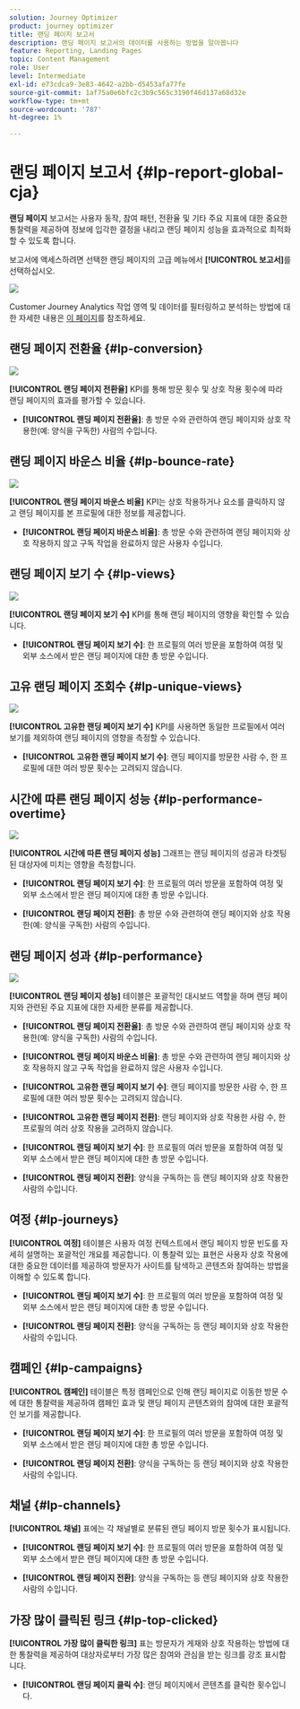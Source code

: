 ```yaml
---
solution: Journey Optimizer
product: journey optimizer
title: 랜딩 페이지 보고서
description: 랜딩 페이지 보고서의 데이터를 사용하는 방법을 알아봅니다
feature: Reporting, Landing Pages
topic: Content Management
role: User
level: Intermediate
exl-id: e73cdca9-3e83-4642-a2bb-d5453afa77fe
source-git-commit: 1af75a0e6bfc2c3b9c565c3190f46d137a68d32e
workflow-type: tm+mt
source-wordcount: '787'
ht-degree: 1%

---
```


# 랜딩 페이지 보고서 {#lp-report-global-cja}

**랜딩 페이지** 보고서는 사용자 동작, 참여 패턴, 전환율 및 기타 주요 지표에 대한 중요한 통찰력을 제공하여 정보에 입각한 결정을 내리고 랜딩 페이지 성능을 효과적으로 최적화할 수 있도록 합니다.

보고서에 액세스하려면 선택한 랜딩 페이지의 고급 메뉴에서 **[!UICONTROL 보고서]**&#x200B;를 선택하십시오.

![](assets/cja-lp.png)

Customer Journey Analytics 작업 영역 및 데이터를 필터링하고 분석하는 방법에 대한 자세한 내용은 [이 페이지](https://experienceleague.adobe.com/en/docs/analytics-platform/using/cja-workspace/home)를 참조하세요.

## 랜딩 페이지 전환율 {#lp-conversion}

![](assets/cja-lp-conversion-rate.png)

**[!UICONTROL 랜딩 페이지 전환율]** KPI를 통해 방문 횟수 및 상호 작용 횟수에 따라 랜딩 페이지의 효과를 평가할 수 있습니다.

* **[!UICONTROL 랜딩 페이지 전환율]**: 총 방문 수와 관련하여 랜딩 페이지와 상호 작용한(예: 양식을 구독한) 사람의 수입니다.

## 랜딩 페이지 바운스 비율 {#lp-bounce-rate}

![](assets/cja-lp-bounce-rate.png)

**[!UICONTROL 랜딩 페이지 바운스 비율]** KPI는 상호 작용하거나 요소를 클릭하지 않고 랜딩 페이지를 본 프로필에 대한 정보를 제공합니다.

* **[!UICONTROL 랜딩 페이지 바운스 비율]**: 총 방문 수와 관련하여 랜딩 페이지와 상호 작용하지 않고 구독 작업을 완료하지 않은 사용자 수입니다.

## 랜딩 페이지 보기 수 {#lp-views}

![](assets/cja-lp-views.png)

**[!UICONTROL 랜딩 페이지 보기 수]** KPI를 통해 랜딩 페이지의 영향을 확인할 수 있습니다.

* **[!UICONTROL 랜딩 페이지 보기 수]**: 한 프로필의 여러 방문을 포함하여 여정 및 외부 소스에서 받은 랜딩 페이지에 대한 총 방문 수입니다.

## 고유 랜딩 페이지 조회수 {#lp-unique-views}

![](assets/cja-lp-unique-views.png)

**[!UICONTROL 고유한 랜딩 페이지 보기 수]** KPI를 사용하면 동일한 프로필에서 여러 보기를 제외하여 랜딩 페이지의 영향을 측정할 수 있습니다.

* **[!UICONTROL 고유한 랜딩 페이지 보기 수]**: 랜딩 페이지를 방문한 사람 수, 한 프로필에 대한 여러 방문 횟수는 고려되지 않습니다.

## 시간에 따른 랜딩 페이지 성능 {#lp-performance-overtime}

![](assets/cja-lp-performance-overtime.png)

**[!UICONTROL 시간에 따른 랜딩 페이지 성능]** 그래프는 랜딩 페이지의 성공과 타겟팅된 대상자에 미치는 영향을 측정합니다.

* **[!UICONTROL 랜딩 페이지 보기 수]**: 한 프로필의 여러 방문을 포함하여 여정 및 외부 소스에서 받은 랜딩 페이지에 대한 총 방문 수입니다.

* **[!UICONTROL 랜딩 페이지 전환]**: 총 방문 수와 관련하여 랜딩 페이지와 상호 작용한(예: 양식을 구독한) 사람의 수입니다.

## 랜딩 페이지 성과 {#lp-performance}

![](assets/cja-lp-performance.png)

**[!UICONTROL 랜딩 페이지 성능]** 테이블은 포괄적인 대시보드 역할을 하며 랜딩 페이지와 관련된 주요 지표에 대한 자세한 분류를 제공합니다.

* **[!UICONTROL 랜딩 페이지 전환율]**: 총 방문 수와 관련하여 랜딩 페이지와 상호 작용한(예: 양식을 구독한) 사람의 수입니다.

* **[!UICONTROL 랜딩 페이지 바운스 비율]**: 총 방문 수와 관련하여 랜딩 페이지와 상호 작용하지 않고 구독 작업을 완료하지 않은 사용자 수입니다.

* **[!UICONTROL 고유한 랜딩 페이지 보기 수]**: 랜딩 페이지를 방문한 사람 수, 한 프로필에 대한 여러 방문 횟수는 고려되지 않습니다.

* **[!UICONTROL 고유한 랜딩 페이지 전환]**: 랜딩 페이지와 상호 작용한 사람 수, 한 프로필의 여러 상호 작용을 고려하지 않습니다.

* **[!UICONTROL 랜딩 페이지 보기 수]**: 한 프로필의 여러 방문을 포함하여 여정 및 외부 소스에서 받은 랜딩 페이지에 대한 총 방문 수입니다.

* **[!UICONTROL 랜딩 페이지 전환]**: 양식을 구독하는 등 랜딩 페이지와 상호 작용한 사람의 수입니다.

## 여정 {#lp-journeys}

**[!UICONTROL 여정]** 테이블은 사용자 여정 컨텍스트에서 랜딩 페이지 방문 빈도를 자세히 설명하는 포괄적인 개요를 제공합니다. 이 통찰력 있는 표현은 사용자 상호 작용에 대한 중요한 데이터를 제공하여 방문자가 사이트를 탐색하고 콘텐츠와 참여하는 방법을 이해할 수 있도록 합니다.

* **[!UICONTROL 랜딩 페이지 보기 수]**: 한 프로필의 여러 방문을 포함하여 여정 및 외부 소스에서 받은 랜딩 페이지에 대한 총 방문 수입니다.

* **[!UICONTROL 랜딩 페이지 전환]**: 양식을 구독하는 등 랜딩 페이지와 상호 작용한 사람의 수입니다.

## 캠페인 {#lp-campaigns}

**[!UICONTROL 캠페인]** 테이블은 특정 캠페인으로 인해 랜딩 페이지로 이동한 방문 수에 대한 통찰력을 제공하여 캠페인 효과 및 랜딩 페이지 콘텐츠와의 참여에 대한 포괄적인 보기를 제공합니다.

* **[!UICONTROL 랜딩 페이지 보기 수]**: 한 프로필의 여러 방문을 포함하여 여정 및 외부 소스에서 받은 랜딩 페이지에 대한 총 방문 수입니다.

* **[!UICONTROL 랜딩 페이지 전환]**: 양식을 구독하는 등 랜딩 페이지와 상호 작용한 사람의 수입니다.

## 채널 {#lp-channels}

**[!UICONTROL 채널]** 표에는 각 채널별로 분류된 랜딩 페이지 방문 횟수가 표시됩니다.

* **[!UICONTROL 랜딩 페이지 보기 수]**: 한 프로필의 여러 방문을 포함하여 여정 및 외부 소스에서 받은 랜딩 페이지에 대한 총 방문 수입니다.

* **[!UICONTROL 랜딩 페이지 전환]**: 양식을 구독하는 등 랜딩 페이지와 상호 작용한 사람의 수입니다.

## 가장 많이 클릭된 링크 {#lp-top-clicked}

**[!UICONTROL 가장 많이 클릭한 링크]** 표는 방문자가 게재와 상호 작용하는 방법에 대한 통찰력을 제공하여 대상자로부터 가장 많은 참여와 관심을 받는 링크를 강조 표시합니다.

* **[!UICONTROL 랜딩 페이지 클릭 수]**: 랜딩 페이지에서 콘텐츠를 클릭한 횟수입니다.
